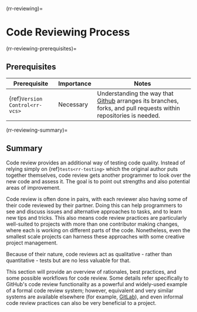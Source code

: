 (rr-reviewing)=
# Code Reviewing Process

(rr-reviewing-prerequisites)=
## Prerequisites

| Prerequisite | Importance | Notes |
| -------------|------------|-------|
| {ref}`Version Control<rr-vcs>` | Necessary | Understanding the way that [Github](https://github.com) arranges its branches, forks, and pull requests within repositories is needed. |

(rr-reviewing-summary)=
## Summary

Code review provides an additional way of testing code quality.
Instead of relying simply on {ref}`tests<rr-testing>` which the original author puts together themselves, code review gets another programmer to look over the new code and assess it. 
The goal is to point out strengths and also potential areas of improvement.

Code review is often done in pairs, with each reviewer also having some of their code reviewed by their partner.
Doing this can help programmers to see and discuss issues and alternative approaches to tasks, and to learn new tips and tricks.
This also means code review practices are particularly well-suited to projects with more than one contributor making changes, where each is working on different parts of the code.
Nonetheless, even the smallest scale projects can harness these approaches with some creative project management.

Because of their nature, code reviews act as qualitative - rather than quantitative - tests but are no less valuable for that.

This section will provide an overview of rationales, best practices, and some possible workflows for code review.
Some details refer specifically to GitHub's code review functionality as a powerful and widely-used example of a formal code review system; however, equivalent and very similar systems are available elsewhere (for example, [GitLab](https://about.gitlab.com)), and even informal code review practices can also be very beneficial to a project.

